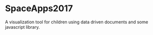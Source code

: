 # SpaceApps2017
A visualization tool for children using data driven documents and some javascript library.
